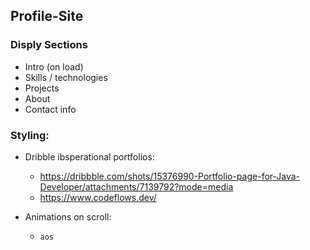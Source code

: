 ## Profile-Site

### Disply Sections
- Intro (on load)
- Skills / technologies 
- Projects
- About
- Contact info



### Styling:
- Dribble ibsperational portfolios: 
    - https://dribbble.com/shots/15376990-Portfolio-page-for-Java-Developer/attachments/7139792?mode=media 
    - https://www.codeflows.dev/

- Animations on scroll:
    - `aos`